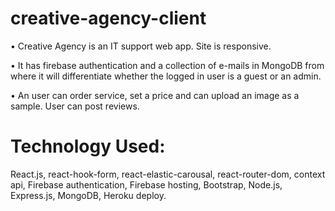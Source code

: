 # creative-agency-client


• Creative Agency is an IT support web app. Site is responsive.

• It has firebase authentication and a collection of e-mails in MongoDB from where it will
differentiate whether the logged in user is a guest or an admin.

• An user can order service, set a price and can upload an image as a sample. User can post reviews.

# Technology Used:

React.js, react-hook-form, react-elastic-carousal, react-router-dom,
context api, Firebase authentication, Firebase hosting, Bootstrap, Node.js, Express.js,
MongoDB, Heroku deploy.
